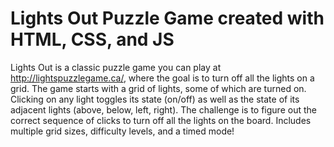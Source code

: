 # Lights Out Puzzle Game created with HTML, CSS, and JS
Lights Out is a classic puzzle game you can play at http://lightspuzzlegame.ca/, where the goal is to turn off all the lights on a grid. The game starts with a grid of lights, some of which are turned on. Clicking on any light toggles its state (on/off) as well as the state of its adjacent lights (above, below, left, right). The challenge is to figure out the correct sequence of clicks to turn off all the lights on the board. Includes multiple grid sizes, difficulty levels, and a timed mode!
